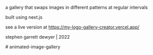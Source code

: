 a gallery that swaps images in different patterns at regular intervals

built using next.js

see a live version at https://my-logo-gallery-creator.vercel.app/

stephen garrett dewyer | 2022

#   a n i m a t e d - i m a g e - g a l l e r y  
 